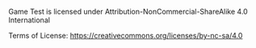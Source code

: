 Game Test is licensed under Attribution-NonCommercial-ShareAlike 4.0 International

Terms of License: https://creativecommons.org/licenses/by-nc-sa/4.0
